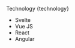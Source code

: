 <p class="mb-4 font-semibold text-gray-900 dark:text-white">
    Technology <span class="capitalize">{technology}</span>
</p>
<ul class="w-48 bg-white rounded-lg border border-gray-200 dark:bg-gray-800 dark:border-gray-600 divide-y divide-gray-200 dark:divide-gray-600">
    <li><Radio labelclass="p-3" bind:group={technology} value="svelte">Svelte</Radio></li>
    <li><Radio labelclass="p-3" bind:group={technology} value="vue js">Vue JS</Radio></li>
    <li><Radio labelclass="p-3" bind:group={technology} value="react">React</Radio></li>
    <li><Radio labelclass="p-3" bind:group={technology} value="angular">Angular</Radio></li>
</ul>